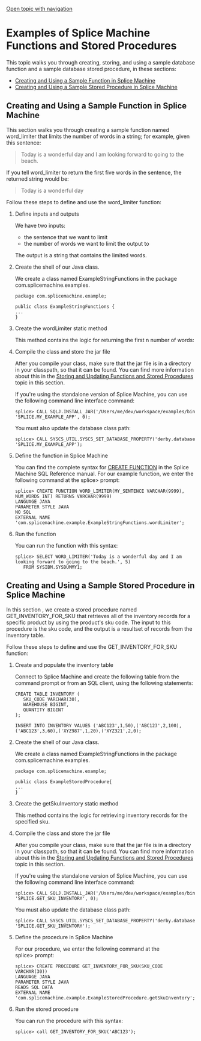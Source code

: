 [Open topic with navigation](../../../index.html#Shared/Developers/FcnsAndProcs/ProcAndFcnExamples.html)

Examples of Splice Machine Functions and Stored Procedures
==========================================================

This topic walks you through creating, storing, and using a sample database function and a sample database stored procedure, in these sections:

-   [Creating and Using a Sample Function in Splice Machine](#CreatingSampleFunction)
-   [Creating and Using a Sample Stored Procedure in Splice Machine](#CreatingSampleProc)

[]()Creating and Using a Sample Function in Splice Machine
----------------------------------------------------------

This section walks you through creating a sample function named <span class="CodeFont">word\_limiter</span> that limits the number of words in a string; for example, given this sentence:

> <span class="AppCommand">Today is a wonderful day and I am looking forward to going to the beach.</span>

If you tell <span class="CodeFont">word\_limiter</span> to return the first five words in the sentence, the returned string would be:

> <span class="AppCommand">Today is a wonderful day</span>

Follow these steps to define and use the <span class="CodeFont">word\_limiter</span> function:

1.  Define inputs and outputs

    We have two inputs:

    -   the sentence that we want to limit
    -   the number of words we want to limit the output to

    The output is a string that contains the limited words.

2.  Create the shell of our Java class.

    We create a class named <span class="CodeFont">ExampleStringFunctions</span> in the package <span class="CodeFont">com.splicemachine.examples</span>.

    ``` Example
    package com.splicemachine.example;

    public class ExampleStringFunctions {
    ...
    }
    ```

3.  Create the <span class="CodeFont">wordLimiter</span> static method

    This method contains the logic for returning the first n number of words:

4.  Compile the class and store the jar file

    After you compile your class, make sure that the jar file is in a directory in your <span class="CodeFont">classpath</span>, so that it can be found. You can find more information about this in the [Storing and Updating Functions and Stored Procedures](StoringAndUpdatingFcnsAndProcs.html) topic in this section.

    If you're using the standalone version of Splice Machine, you can use the following command line interface command:

    ``` AppCommand
    splice> CALL SQLJ.INSTALL_JAR('/Users/me/dev/workspace/examples/bin/example.jar', 'SPLICE.MY_EXAMPLE_APP', 0);
    ```

    You must also update the database class path:

    ``` AppCommand
    splice> CALL SYSCS_UTIL.SYSCS_SET_DATABASE_PROPERTY('derby.database.classpath', 'SPLICE.MY_EXAMPLE_APP');
    ```

5.  Define the function in Splice Machine

    You can find the complete syntax for <span class="CodeFont">[CREATE FUNCTION](../../SQLReference/Statements/CreateFunction.html)</span> in the <span class="ItalicFont">Splice Machine SQL Reference</span> manual. For our example function, we enter the following command at the <span class="CodeFont">splice&gt;</span> prompt:

    ``` AppCommand
    splice> CREATE FUNCTION WORD_LIMITER(MY_SENTENCE VARCHAR(9999), NUM_WORDS INT) RETURNS VARCHAR(9999)
    LANGUAGE JAVA
    PARAMETER STYLE JAVA
    NO SQL
    EXTERNAL NAME 'com.splicemachine.example.ExampleStringFunctions.wordLimiter';
    ```

6.  Run the function

    You can run the function with this syntax:

    ``` AppCommand
    splice> SELECT WORD_LIMITER('Today is a wonderful day and I am looking forward to going to the beach.', 5)
       FROM SYSIBM.SYSDUMMY1;
    ```

[]()Creating and Using a Sample Stored Procedure in Splice Machine
------------------------------------------------------------------

In this section , we create a stored procedure named <span class="CodeFont">GET\_INVENTORY\_FOR\_SKU</span> that retrieves all of the inventory records for a specific product by using the product's sku code. The input to this procedure is the sku code, and the output is a resultset of records from the inventory table.

Follow these steps to define and use the <span class="CodeFont">GET\_INVENTORY\_FOR\_SKU</span> function:

1.  Create and populate the inventory table

    Connect to Splice Machine and create the following table from the command prompt or from an SQL client, using the following statements:

    ``` AppCommand
    CREATE TABLE INVENTORY (
       SKU_CODE VARCHAR(30),
       WAREHOUSE BIGINT,
       QUANTITY BIGINT
    );

    INSERT INTO INVENTORY VALUES ('ABC123',1,50),('ABC123',2,100),('ABC123',3,60),('XYZ987',1,20),('XYZ321',2,0); 
    ```

2.  Create the shell of our Java class.

    We create a class named <span class="CodeFont">ExampleStringFunctions</span> in the package <span class="CodeFont">com.splicemachine.examples</span>.

    ``` Example
    package com.splicemachine.example;

    public class ExampleStoredProcedure{
    ...
    }
    ```

3.  Create the <span class="CodeFont">getSkuInventory</span> static method

    This method contains the logic for retrieving inventory records for the specified sku.

4.  Compile the class and store the jar file

    After you compile your class, make sure that the jar file is in a directory in your <span class="CodeFont">classpath</span>, so that it can be found. You can find more information about this in the [Storing and Updating Functions and Stored Procedures](StoringAndUpdatingFcnsAndProcs.html) topic in this section.

    If you're using the standalone version of Splice Machine, you can use the following command line interface command:

    ``` AppCommand
    splice> CALL SQLJ.INSTALL_JAR('/Users/me/dev/workspace/examples/bin/example.jar', 'SPLICE.GET_SKU_INVENTORY', 0);
    ```

    You must also update the database class path:

    ``` AppCommand
    splice> CALL SYSCS_UTIL.SYSCS_SET_DATABASE_PROPERTY('derby.database.classpath', 'SPLICE.GET_SKU_INVENTORY');
    ```

5.  Define the procedure in Splice Machine

    For our procedure, we enter the following command at the <span class="CodeFont">splice&gt;</span> prompt:

    ``` AppCommand
    splice> CREATE PROCEDURE GET_INVENTORY_FOR_SKU(SKU_CODE VARCHAR(30))
    LANGUAGE JAVA
    PARAMETER STYLE JAVA
    READS SQL DATA
    EXTERNAL NAME 'com.splicemachine.example.ExampleStoredProcedure.getSkuInventory';
    ```

6.  Run the stored procedure

    You can run the procedure with this syntax:

    ``` AppCommand
    splice> call GET_INVENTORY_FOR_SKU('ABC123');
    ```

 


